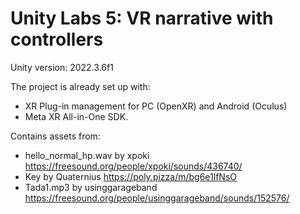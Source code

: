 # Unity Labs 5: VR narrative with controllers

Unity version: 2022.3.6f1

The project is already set up with:
- XR Plug-in management for PC (OpenXR) and Android (Oculus)
- Meta XR All-in-One SDK.

Contains assets from:
- hello_normal_hp.wav by xpoki https://freesound.org/people/xpoki/sounds/436740/
- Key by Quaternius https://poly.pizza/m/bg6e1lfNsO
- Tada1.mp3 by usinggarageband https://freesound.org/people/usinggarageband/sounds/152576/
